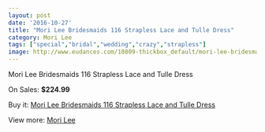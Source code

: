 ```yaml
---
layout: post
date: '2016-10-27'
title: "Mori Lee Bridesmaids 116 Strapless Lace and Tulle Dress"
category: Mori Lee
tags: ["special","bridal","wedding","crazy","strapless"]
image: http://www.eudances.com/10809-thickbox_default/mori-lee-bridesmaids-116-strapless-lace-and-tulle-dress.jpg
---
```

Mori Lee Bridesmaids 116 Strapless Lace and Tulle Dress

On Sales: **$224.99**
<a href="https://www.eudances.com/en/mori-lee/3457-mori-lee-bridesmaids-116-strapless-lace-and-tulle-dress.html"><amp-img layout="responsive" width="600" height="600" src="//www.eudances.com/10809-thickbox_default/mori-lee-bridesmaids-116-strapless-lace-and-tulle-dress.jpg" alt="Mori Lee Bridesmaids 116 Strapless Lace and Tulle Dress 0" /></a>
<a href="https://www.eudances.com/en/mori-lee/3457-mori-lee-bridesmaids-116-strapless-lace-and-tulle-dress.html"><amp-img layout="responsive" width="600" height="600" src="//www.eudances.com/10810-thickbox_default/mori-lee-bridesmaids-116-strapless-lace-and-tulle-dress.jpg" alt="Mori Lee Bridesmaids 116 Strapless Lace and Tulle Dress 1" /></a>
<a href="https://www.eudances.com/en/mori-lee/3457-mori-lee-bridesmaids-116-strapless-lace-and-tulle-dress.html"><amp-img layout="responsive" width="600" height="600" src="//www.eudances.com/10811-thickbox_default/mori-lee-bridesmaids-116-strapless-lace-and-tulle-dress.jpg" alt="Mori Lee Bridesmaids 116 Strapless Lace and Tulle Dress 2" /></a>
<a href="https://www.eudances.com/en/mori-lee/3457-mori-lee-bridesmaids-116-strapless-lace-and-tulle-dress.html"><amp-img layout="responsive" width="600" height="600" src="//www.eudances.com/10812-thickbox_default/mori-lee-bridesmaids-116-strapless-lace-and-tulle-dress.jpg" alt="Mori Lee Bridesmaids 116 Strapless Lace and Tulle Dress 3" /></a>
<a href="https://www.eudances.com/en/mori-lee/3457-mori-lee-bridesmaids-116-strapless-lace-and-tulle-dress.html"><amp-img layout="responsive" width="600" height="600" src="//www.eudances.com/10813-thickbox_default/mori-lee-bridesmaids-116-strapless-lace-and-tulle-dress.jpg" alt="Mori Lee Bridesmaids 116 Strapless Lace and Tulle Dress 4" /></a>

Buy it: [Mori Lee Bridesmaids 116 Strapless Lace and Tulle Dress](https://www.eudances.com/en/mori-lee/3457-mori-lee-bridesmaids-116-strapless-lace-and-tulle-dress.html "Mori Lee Bridesmaids 116 Strapless Lace and Tulle Dress")

View more: [Mori Lee](https://www.eudances.com/en/65-mori-lee "Mori Lee")